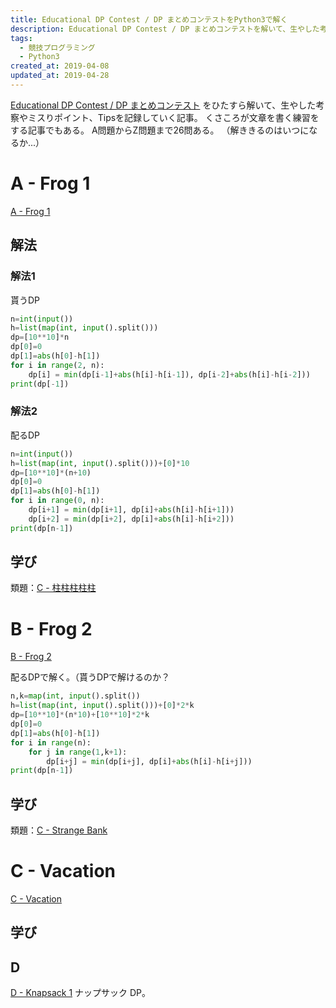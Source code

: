 ```yaml
---
title: Educational DP Contest / DP まとめコンテストをPython3で解く
description: Educational DP Contest / DP まとめコンテストを解いて、生やした考察やミスりポイント、Tipsを記録していく記事...
tags:
  - 競技プログラミング
  - Python3
created_at: 2019-04-08
updated_at: 2019-04-28
---
```


[Educational DP Contest / DP まとめコンテスト](https://atcoder.jp/contests/dp/)
をひたすら解いて、生やした考察やミスりポイント、Tipsを記録していく記事。
くさころが文章を書く練習をする記事でもある。
A問題からZ問題まで26問ある。
（解ききるのはいつになるか...）

# A - Frog 1
[A - Frog 1](https://atcoder.jp/contests/dp/tasks/dp_a)

## 解法
### 解法1
貰うDP
```python
n=int(input())
h=list(map(int, input().split()))
dp=[10**10]*n
dp[0]=0
dp[1]=abs(h[0]-h[1])
for i in range(2, n):
    dp[i] = min(dp[i-1]+abs(h[i]-h[i-1]), dp[i-2]+abs(h[i]-h[i-2]))
print(dp[-1])
```
### 解法2
配るDP
```python
n=int(input())
h=list(map(int, input().split()))+[0]*10
dp=[10**10]*(n+10)
dp[0]=0
dp[1]=abs(h[0]-h[1])
for i in range(0, n):
    dp[i+1] = min(dp[i+1], dp[i]+abs(h[i]-h[i+1]))
    dp[i+2] = min(dp[i+2], dp[i]+abs(h[i]-h[i+2]))
print(dp[n-1])
```

## 学び
類題：[C - 柱柱柱柱柱](https://atcoder.jp/contests/abc040/tasks/abc040_c)

# B - Frog 2
[B - Frog 2](https://atcoder.jp/contests/dp/tasks/dp_b)

配るDPで解く。（貰うDPで解けるのか？
```python
n,k=map(int, input().split())
h=list(map(int, input().split()))+[0]*2*k
dp=[10**10]*(n*10)+[10**10]*2*k
dp[0]=0
dp[1]=abs(h[0]-h[1])
for i in range(n):
    for j in range(1,k+1):
        dp[i+j] = min(dp[i+j], dp[i]+abs(h[i]-h[i+j]))
print(dp[n-1])
```
## 学び

類題：[C - Strange Bank](https://atcoder.jp/contests/abc099/tasks/abc099_c)

# C - Vacation
[C - Vacation](https://atcoder.jp/contests/dp/tasks/dp_c)

## 学び

## D
[D - Knapsack 1](https://atcoder.jp/contests/dp/tasks/dp_d)
ナップサック DP。
